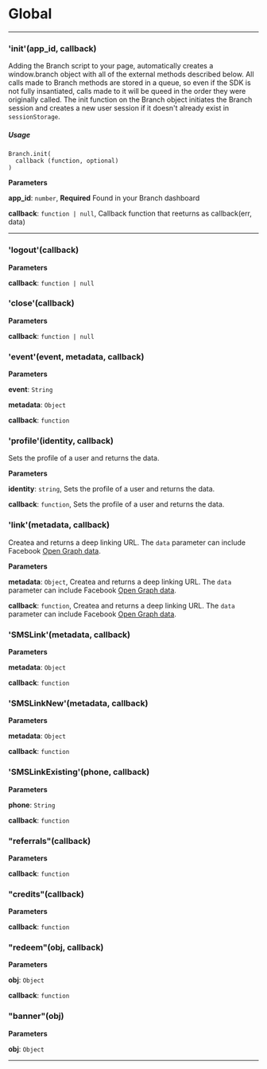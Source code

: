 # Global





* * *

### &#39;init&#39;(app_id, callback) 

Adding the Branch script to your page, automatically creates a window.branch object with all of the external methods described below. All calls made to Branch methods are stored in a queue, so even if the SDK is not fully insantiated, calls made to it will be queed in the order they were originally called. The init function on the Branch object initiates the Branch session and creates a new user session if it doesn't already exist in `sessionStorage`.

##### Usage

```
Branch.init(
  callback (function, optional)
)
```

**Parameters**

**app_id**: `number`, **Required** Found in your Branch dashboard

**callback**: `function | null`, Callback function that reeturns as callback(err, data)

---



### &#39;logout&#39;(callback) 

**Parameters**

**callback**: `function | null`



### &#39;close&#39;(callback) 

**Parameters**

**callback**: `function | null`



### &#39;event&#39;(event, metadata, callback) 

**Parameters**

**event**: `String`

**metadata**: `Object`

**callback**: `function`



### &#39;profile&#39;(identity, callback) 

Sets the profile of a user and returns the data.

**Parameters**

**identity**: `string`, Sets the profile of a user and returns the data.

**callback**: `function`, Sets the profile of a user and returns the data.



### &#39;link&#39;(metadata, callback) 

Createa and returns a deep linking URL.  The `data` parameter can include Facebook [Open Graph data](https://developers.facebook.com/docs/opengraph).

**Parameters**

**metadata**: `Object`, Createa and returns a deep linking URL.  The `data` parameter can include Facebook [Open Graph data](https://developers.facebook.com/docs/opengraph).

**callback**: `function`, Createa and returns a deep linking URL.  The `data` parameter can include Facebook [Open Graph data](https://developers.facebook.com/docs/opengraph).



### &#39;SMSLink&#39;(metadata, callback) 

**Parameters**

**metadata**: `Object`

**callback**: `function`



### &#39;SMSLinkNew&#39;(metadata, callback) 

**Parameters**

**metadata**: `Object`

**callback**: `function`



### &#39;SMSLinkExisting&#39;(phone, callback) 

**Parameters**

**phone**: `String`

**callback**: `function`



### &quot;referrals&quot;(callback) 

**Parameters**

**callback**: `function`



### &quot;credits&quot;(callback) 

**Parameters**

**callback**: `function`



### &quot;redeem&quot;(obj, callback) 

**Parameters**

**obj**: `Object`

**callback**: `function`



### &quot;banner&quot;(obj) 

**Parameters**

**obj**: `Object`




* * *










